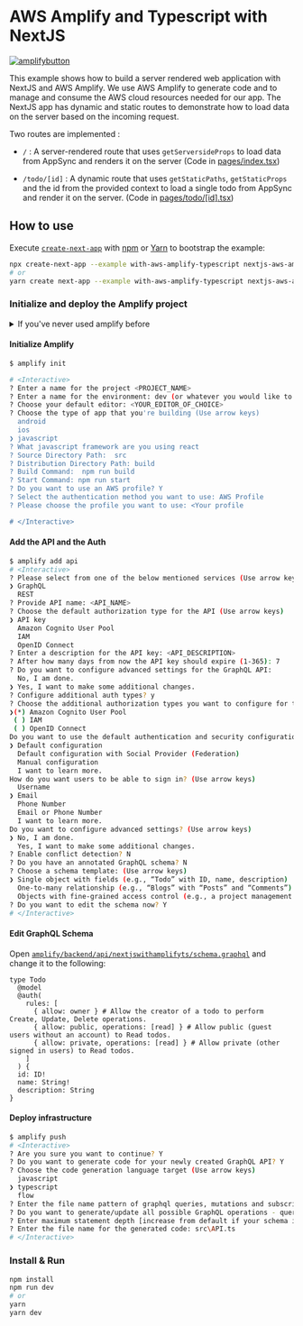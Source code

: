 # AWS Amplify and Typescript with NextJS

[![amplifybutton](https://oneclick.amplifyapp.com/button.svg)](https://console.aws.amazon.com/amplify/home#/deploy?repo=https://github.com/vercel/next.js/tree/canary/examples/with-aws-amplify-typescript)

This example shows how to build a server rendered web application with NextJS and AWS Amplify. We use AWS Amplify to generate code and to manage and consume the AWS cloud resources needed for our app. The NextJS app has dynamic and static routes to demonstrate how to load data on the server based on the incoming request.

Two routes are implemented :

- `/` : A server-rendered route that uses `getServersideProps` to load data from AppSync and renders it on the server (Code in [pages/index.tsx](src/pages/index.tsx))

- `/todo/[id]` : A dynamic route that uses `getStaticPaths`, `getStaticProps` and the id from the provided context to load a single todo from AppSync and render it on the server. (Code in [pages/todo/[id].tsx](src/pages/todo/[id].tsx))

## How to use

Execute [`create-next-app`](https://github.com/vercel/next.js/tree/canary/packages/create-next-app) with [npm](https://docs.npmjs.com/cli/init) or [Yarn](https://yarnpkg.com/lang/en/docs/cli/create/) to bootstrap the example:

```bash
npx create-next-app --example with-aws-amplify-typescript nextjs-aws-amplify-typescript-app
# or
yarn create next-app --example with-aws-amplify-typescript nextjs-aws-amplify-typescript-app
```

### Initialize and deploy the Amplify project

<details>
  <summary>If you've never used amplify before </summary>

#### Install & Configure Amplify

1. [Sign up](https://portal.aws.amazon.com/billing/signup#/start) for an AWS account
2. Install the AWS Amplify cli:

```sh
npm install -g @aws-amplify/cli
```

3. Configure the Amplify cli

```sh
amplify configure
```

[Read More](https://aws-amplify.github.io/docs/cli-toolchain/quickstart?sdk=js)

</details>

#### Initialize Amplify

```bash
$ amplify init

# <Interactive>
? Enter a name for the project <PROJECT_NAME>
? Enter a name for the environment: dev (or whatever you would like to call this env)
? Choose your default editor: <YOUR_EDITOR_OF_CHOICE>
? Choose the type of app that you're building (Use arrow keys)
  android
  ios
❯ javascript
? What javascript framework are you using react
? Source Directory Path:  src
? Distribution Directory Path: build
? Build Command:  npm run build
? Start Command: npm run start
? Do you want to use an AWS profile? Y
? Select the authentication method you want to use: AWS Profile
? Please choose the profile you want to use: <Your profile

# </Interactive>
```

#### Add the API and the Auth

```sh
$ amplify add api
# <Interactive>
? Please select from one of the below mentioned services (Use arrow keys)
❯ GraphQL
  REST
? Provide API name: <API_NAME>
? Choose the default authorization type for the API (Use arrow keys)
❯ API key
  Amazon Cognito User Pool
  IAM
  OpenID Connect
? Enter a description for the API key: <API_DESCRIPTION>
? After how many days from now the API key should expire (1-365): 7
? Do you want to configure advanced settings for the GraphQL API:
  No, I am done.
❯ Yes, I want to make some additional changes.
? Configure additional auth types? y
? Choose the additional authorization types you want to configure for the API
❯(*) Amazon Cognito User Pool
 ( ) IAM
 ( ) OpenID Connect
Do you want to use the default authentication and security configuration? (Use arrow keys)
❯ Default configuration
  Default configuration with Social Provider (Federation)
  Manual configuration
  I want to learn more.
How do you want users to be able to sign in? (Use arrow keys)
  Username
❯ Email
  Phone Number
  Email or Phone Number
  I want to learn more.
Do you want to configure advanced settings? (Use arrow keys)
❯ No, I am done.
  Yes, I want to make some additional changes.
? Enable conflict detection? N
? Do you have an annotated GraphQL schema? N
? Choose a schema template: (Use arrow keys)
❯ Single object with fields (e.g., “Todo” with ID, name, description)
  One-to-many relationship (e.g., “Blogs” with “Posts” and “Comments”)
  Objects with fine-grained access control (e.g., a project management app with owner-based authorization)
? Do you want to edit the schema now? Y
# </Interactive>
```

#### Edit GraphQL Schema

Open [`amplify/backend/api/nextjswithamplifyts/schema.graphql`](amplify/backend/api/nextjswithamplifyts/schema.graphql) and change it to the following:

```
type Todo
  @model
  @auth(
    rules: [
      { allow: owner } # Allow the creator of a todo to perform Create, Update, Delete operations.
      { allow: public, operations: [read] } # Allow public (guest users without an account) to Read todos.
      { allow: private, operations: [read] } # Allow private (other signed in users) to Read todos.
    ]
  ) {
  id: ID!
  name: String!
  description: String
}

```

#### Deploy infrastructure

```sh
$ amplify push
# <Interactive>
? Are you sure you want to continue? Y
? Do you want to generate code for your newly created GraphQL API? Y
? Choose the code generation language target (Use arrow keys)
  javascript
❯ typescript
  flow
? Enter the file name pattern of graphql queries, mutations and subscriptions (src/graphql/**/*.ts)
? Do you want to generate/update all possible GraphQL operations - queries, mutations and subscriptions (Y/n) Y
? Enter maximum statement depth [increase from default if your schema is deeply nested] (2)
? Enter the file name for the generated code: src\API.ts
# </Interactive>
```

### Install & Run

```bash
npm install
npm run dev
# or
yarn
yarn dev
```
